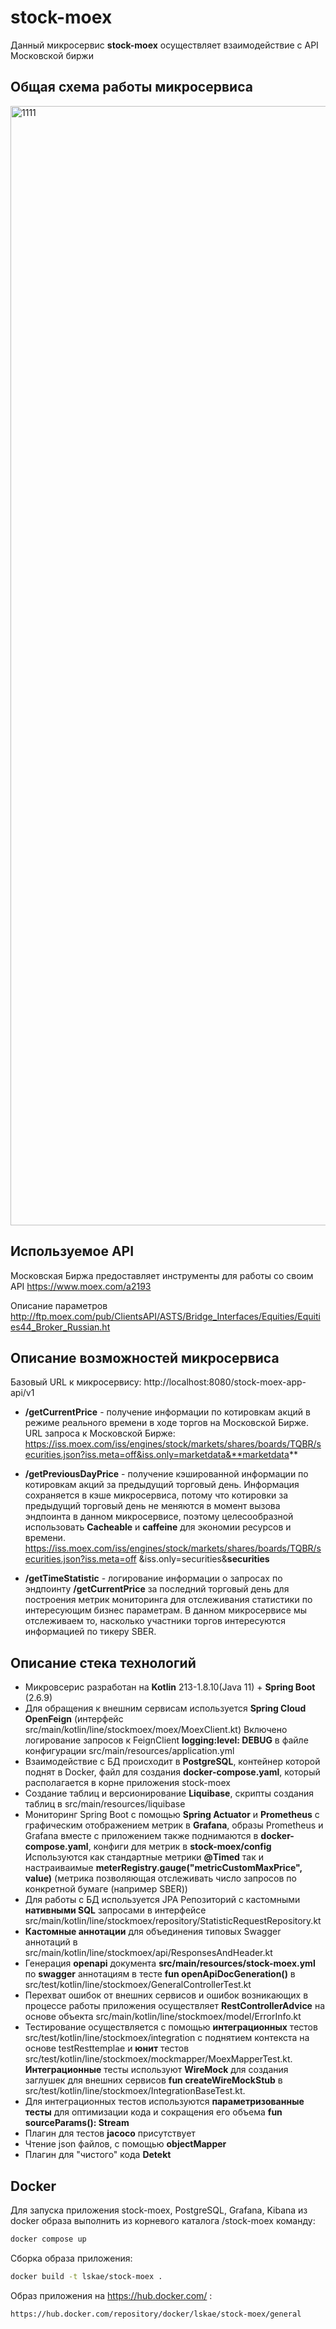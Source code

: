 # stock-moex
Данный микросервис **stock-moex** осуществляет взаимодействие с API Московской биржи

## Общая схема работы микросервиса
<img width="1791" alt="1111" src="https://user-images.githubusercontent.com/121794893/219948960-4436148a-34e2-40e2-853a-14042707119a.png">


## Используемое API
Московская Биржа предоставляет инструменты для работы со своим API https://www.moex.com/a2193

Описание параметров http://ftp.moex.com/pub/ClientsAPI/ASTS/Bridge_Interfaces/Equities/Equities44_Broker_Russian.ht
## Описание возможностей микросервиса
Базовый URL к микросервису: http://localhost:8080/stock-moex-app-api/v1
- **/getCurrentPrice** - получение информации по котировкам акций в режиме реального времени в ходе торгов на Московской Бирже.
  URL запроса к Московской Бирже:
  https://iss.moex.com/iss/engines/stock/markets/shares/boards/TQBR/securities.json?iss.meta=off&iss.only=marketdata&**marketdata**
- **/getPreviousDayPrice** - получение кэшированной информации по котировкам акций за предыдущий торговый день.
  Информация сохраняется в кэше микросервиса, потому что котировки за предыдущий торговый день не меняются в момент вызова эндпоинта в данном микросервисе, поэтому целесообразной использовать **Cacheable** и **caffeine** для экономии ресурсов и времени.
  https://iss.moex.com/iss/engines/stock/markets/shares/boards/TQBR/securities.json?iss.meta=off &iss.only=securities&**securities**

- **/getTimeStatistic** - логирование информации о запросах по эндпоинту **/getCurrentPrice** за последний торговый день для построения метрик мониторинга для отслеживания статистики по интересующим бизнес параметрам. В данном микросервисе мы отслеживаем то, насколько участники торгов интересуются информацией по тикеру SBER.

## Описание стека технологий
- Микровсерис разработан на **Kotlin** 213-1.8.10(Java 11) + **Spring Boot** (2.6.9)
- Для обращения к внешним сервисам используется **Spring Cloud OpenFeign** (интерфейс src/main/kotlin/line/stockmoex/moex/MoexClient.kt)
  Включено логирование запросов к FeignClient **logging:level: DEBUG** в файле конфигурации src/main/resources/application.yml
- Взаимодействие с БД происходит в  **PostgreSQL**, контейнер которой поднят в Docker, файл для создания **docker-compose.yaml**, который располагается в корне приложения stock-moex
- Создание таблиц и версионирование **Liquibase**, скрипты создания таблиц в src/main/resources/liquibase
- Мониторинг Spring Boot c помощью **Spring Actuator** и **Prometheus** с графическим отображением метрик в **Grafana**, образы Prometheus и Grafana вместе с приложением также поднимаются в **docker-compose.yaml**, конфиги для метрик в **stock-moex/config**
  Используются как стандартные метрики **@Timed** так и настраиваимые **meterRegistry.gauge("metricCustomMaxPrice", value)** (метрика позволяющая отслеживать число запросов по конкретной бумаге (например SBER))
- Для работы с БД используется JPA Репозиторий с кастомными **нативными SQL** запросами в интерфейсе src/main/kotlin/line/stockmoex/repository/StatisticRequestRepository.kt
- **Кастомные аннотации** для объединения типовых Swagger аннотаций в src/main/kotlin/line/stockmoex/api/ResponsesAndHeader.kt
- Генерация **openapi** документа **src/main/resources/stock-moex.yml** по **swagger** аннотациям в тесте **fun openApiDocGeneration()** в src/test/kotlin/line/stockmoex/GeneralControllerTest.kt
- Перехват ошибок от внешних сервисов и ошибок возникающих в процессе работы приложения осуществляет **RestControllerAdvice** на основе объекта src/main/kotlin/line/stockmoex/model/ErrorInfo.kt
- Тестирование осуществляется с помощью **интеграционных** тестов src/test/kotlin/line/stockmoex/integration с поднятием контекста на основе  testResttemplae и **юнит** тестов src/test/kotlin/line/stockmoex/mockmapper/MoexMapperTest.kt.
  **Интеграционные** тесты используют **WireMock** для создания заглушек для внешних сервисов **fun createWireMockStub** в src/test/kotlin/line/stockmoex/IntegrationBaseTest.kt.
- Для интеграционных тестов используются **параметризованные тесты** для оптимизации кода и сокращения его объема **fun sourceParams(): Stream<Arguments>**
- Плагин для тестов **jacoco** присутствует
- Чтение json файлов, с помощью **objectMapper**
- Плагин для "чистого" кода **Detekt**


## Docker

Для запуска приложения stock-moex, PostgreSQL, Grafana, Kibana из docker образа выполнить из корневого каталога /stock-moex команду:

```sh
docker compose up
```
Сборка образа приложения:
```sh
docker build -t lskae/stock-moex .
```
Образ приложения на https://hub.docker.com/ :
```sh
https://hub.docker.com/repository/docker/lskae/stock-moex/general
```
